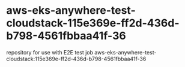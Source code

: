 # aws-eks-anywhere-test-cloudstack-115e369e-ff2d-436d-b798-4561fbbaa41f-36
repository for use with E2E test job aws-eks-anywhere-test-cloudstack:115e369e-ff2d-436d-b798-4561fbbaa41f-36
